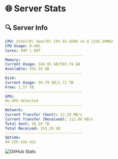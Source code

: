 # 🌐 Server Stats
## 🔍 Server Info
```yaml
CPU: Intel(R) Xeon(R) CPU E5-2699 v4 @ 1335.39MHz
CPU Usage: 0.40%
Cores: 44P | 88T
-----------------------------------
Memory:
Current Usage: 144.95 GB/503.74 GB
Available: 355.34 GB
-----------------------------------
Disk:
Current Usage: 59.79 GB/1.71 TB
Free: 1.57 TB
-----------------------------------
GPU:
No GPU detected
-----------------------------------
Network:
Current Transfer (Sent): 12.29 MB/s
Current Transfer (Received): 112.90 KB/s
Total Sent: 16.19 TB
Total Received: 153.29 GB
-----------------------------------
Uptime:
9d 22h 42m 42s
```
![GitHub Stats](https://img.shields.io/badge/Updated-2025-03-17_20:05:31-blue)